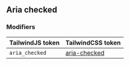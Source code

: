 ## Aria checked


### Modifiers

| TailwindJS token | TailwindCSS token |
| ----- | ----- |
| `aria_checked` | [aria-checked](https://tailwindcss.com/docs/hover-focus-and-other-states#aria-states) |